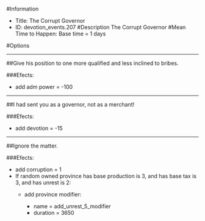 #Information
 - Title: The Corrupt Governor
 - ID: devotion_events.207
#Description
The Corrupt Governor
#Mean Time to Happen:
Base time = 1 days

#Options

___
##Give his position to one more qualified and less inclined to bribes.

###Efects:<ul><li>add adm power = -100</li></ul>

___
##I had sent you as a governor, not as a merchant!

###Efects:<ul><li>add devotion = -15</li></ul>

___
##Ignore the matter.

###Efects:<ul><li>add corruption = 1</li><li>If random owned province has base production is 3, and has base tax is 3, and has unrest is 2:</li><ul><li>add province modifier:</li><ul><li>name = add_unrest_5_modifier</li><li>duration = 3650</li></ul></ul></ul>
